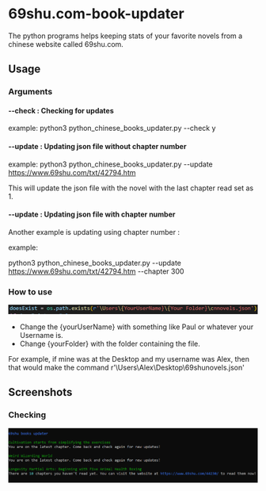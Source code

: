 # 69shu.com-book-updater

The python programs helps keeping stats of your favorite novels from a chinese website called 69shu.com. 

## Usage

### Arguments

#### --check : Checking for updates 

example:
  python3 python_chinese_books_updater.py --check y
  
#### --update : Updating json file without chapter number

example:
  python3 python_chinese_books_updater.py --update https://www.69shu.com/txt/42794.htm 

This will update the json file with the novel with the last chapter read set as 1. 

#### --update : Updating json file with chapter number

Another example is updating using chapter number :

example:

  python3 python_chinese_books_updater.py --update https://www.69shu.com/txt/42794.htm --chapter 300

### How to use

![change this command](images_for_book_updater/changethiscommand.png)

- Change the {yourUserName} with something like Paul or whatever your Username is.
- Change {yourFolder} with the folder containing the file. 

For example, if mine was at the Desktop and my username was Alex, then that would make the command r'\Users\Alex\Desktop\69shunovels.json'

## Screenshots

### Checking

![Checking screenshot](images_for_book_updater/Checking_example.png)